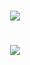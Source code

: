 <h1 align="center">
 <img src="https://us.zonerama.com/photos/1006387148_1272x585_16.jpg" />
</h1>
<h1 align="center">
 <img src="https://us.zonerama.com/Content/images/blank.gif" />
</h1>
                                                    

